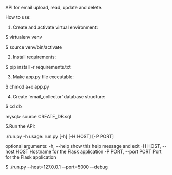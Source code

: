 API for email upload, read, update and delete.

How to use:

1. Create and activate virtual environment:

$ virtualenv venv

$ source venv/bin/activate

2. Install requirements:

$ pip install -r requirements.txt

3. Make app.py file executable:

$ chmod a+x app.py

4. Create 'email_collector' database structure:

$ cd db

mysql> source CREATE_DB.sql

5.Run the API:

./run.py -h
usage: run.py [-h] [-H HOST] [-P PORT]

optional arguments:
  -h, --help            show this help message and exit
  -H HOST, --host HOST  Hostname for the Flask application
  -P PORT, --port PORT  Port for the Flask application


$ ./run.py --host=127.0.0.1 --port=5000 --debug